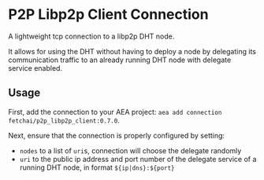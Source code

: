 # P2P Libp2p Client Connection

A lightweight tcp connection to a libp2p DHT node.

It allows for using the DHT without having to deploy a node by delegating its communication traffic to an already running DHT node with delegate service enabled.


## Usage 

First, add the connection to your AEA project: `aea add connection fetchai/p2p_libp2p_client:0.7.0`.

Next, ensure that the connection is properly configured by setting:

- `nodes` to a list of `uri`s, connection will choose the delegate randomly
- `uri` to the public ip address and port number of the delegate service of a running DHT node, in format `${ip|dns}:${port}`
